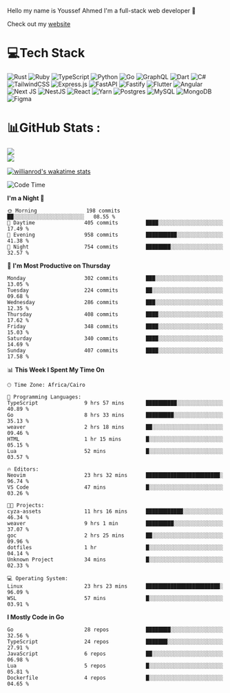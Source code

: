 Hello my name is Youssef Ahmed I'm a full-stack web developer 👋

Check out my [website](https://youssefahmed.vercel.app)
 
# 💻Tech Stack

![Rust](https://img.shields.io/badge/rust-%23000000.svg?style=for-the-badge&logo=rust&logoColor=white) ![Ruby](https://img.shields.io/badge/ruby-%23CC342D.svg?style=for-the-badge&logo=ruby&logoColor=white) ![TypeScript](https://img.shields.io/badge/typescript-%23007ACC.svg?style=for-the-badge&logo=typescript&logoColor=white) ![Python](https://img.shields.io/badge/python-3670A0?style=for-the-badge&logo=python&logoColor=ffdd54) ![Go](https://img.shields.io/badge/go-%2300ADD8.svg?style=for-the-badge&logo=go&logoColor=white) ![GraphQL](https://img.shields.io/badge/-GraphQL-E10098?style=for-the-badge&logo=graphql&logoColor=white) ![Dart](https://img.shields.io/badge/dart-%230175C2.svg?style=for-the-badge&logo=dart&logoColor=white) ![C#](https://img.shields.io/badge/c%23-%23239120.svg?style=for-the-badge&logo=c-sharp&logoColor=white) ![TailwindCSS](https://img.shields.io/badge/tailwindcss-%2338B2AC.svg?style=for-the-badge&logo=tailwind-css&logoColor=white) ![Express.js](https://img.shields.io/badge/express.js-%23404d59.svg?style=for-the-badge&logo=express&logoColor=%2361DAFB) ![FastAPI](https://img.shields.io/badge/FastAPI-005571?style=for-the-badge&logo=fastapi) ![Fastify](https://img.shields.io/badge/fastify-%23000000.svg?style=for-the-badge&logo=fastify&logoColor=white) ![Flutter](https://img.shields.io/badge/Flutter-%2302569B.svg?style=for-the-badge&logo=Flutter&logoColor=white) ![Angular](https://img.shields.io/badge/angular-%23DD0031.svg?style=for-the-badge&logo=angular&logoColor=white) ![Next JS](https://img.shields.io/badge/Next-black?style=for-the-badge&logo=next.js&logoColor=white) ![NestJS](https://img.shields.io/badge/nestjs-%23E0234E.svg?style=for-the-badge&logo=nestjs&logoColor=white) ![React](https://img.shields.io/badge/react-%2320232a.svg?style=for-the-badge&logo=react&logoColor=%2361DAFB) ![Yarn](https://img.shields.io/badge/yarn-%232C8EBB.svg?style=for-the-badge&logo=yarn&logoColor=white) ![Postgres](https://img.shields.io/badge/postgres-%23316192.svg?style=for-the-badge&logo=postgresql&logoColor=white) ![MySQL](https://img.shields.io/badge/mysql-%2300f.svg?style=for-the-badge&logo=mysql&logoColor=white) ![MongoDB](https://img.shields.io/badge/MongoDB-%234ea94b.svg?style=for-the-badge&logo=mongodb&logoColor=white)     ![Figma](https://img.shields.io/badge/figma-%23F24E1E.svg?style=for-the-badge&logo=figma&logoColor=white)

# 📊GitHub Stats :

![](https://github-readme-stats.vercel.app/api?username=joetifa2003&theme=tokyonight&hide_border=false&include_all_commits=false&count_private=false)<br/>
![](https://github-readme-streak-stats.herokuapp.com/?user=joetifa2003&theme=tokyonight&hide_border=false)<br/>

[![willianrod's wakatime stats](https://github-readme-stats.vercel.app/api/wakatime?username=joetifa2003&layout=compact)](https://github.com/anuraghazra/github-readme-stats)
<!--START_SECTION:waka-->
![Code Time](http://img.shields.io/badge/Code%20Time-3%2C982%20hrs%2043%20mins-blue)

**I'm a Night 🦉** 

```text
🌞 Morning                198 commits         ██░░░░░░░░░░░░░░░░░░░░░░░   08.55 % 
🌆 Daytime                405 commits         ████░░░░░░░░░░░░░░░░░░░░░   17.49 % 
🌃 Evening                958 commits         ██████████░░░░░░░░░░░░░░░   41.38 % 
🌙 Night                  754 commits         ████████░░░░░░░░░░░░░░░░░   32.57 % 
```
📅 **I'm Most Productive on Thursday** 

```text
Monday                   302 commits         ███░░░░░░░░░░░░░░░░░░░░░░   13.05 % 
Tuesday                  224 commits         ██░░░░░░░░░░░░░░░░░░░░░░░   09.68 % 
Wednesday                286 commits         ███░░░░░░░░░░░░░░░░░░░░░░   12.35 % 
Thursday                 408 commits         ████░░░░░░░░░░░░░░░░░░░░░   17.62 % 
Friday                   348 commits         ████░░░░░░░░░░░░░░░░░░░░░   15.03 % 
Saturday                 340 commits         ████░░░░░░░░░░░░░░░░░░░░░   14.69 % 
Sunday                   407 commits         ████░░░░░░░░░░░░░░░░░░░░░   17.58 % 
```


📊 **This Week I Spent My Time On** 

```text
🕑︎ Time Zone: Africa/Cairo

💬 Programming Languages: 
TypeScript               9 hrs 57 mins       ██████████░░░░░░░░░░░░░░░   40.89 % 
Go                       8 hrs 33 mins       █████████░░░░░░░░░░░░░░░░   35.13 % 
weaver                   2 hrs 18 mins       ██░░░░░░░░░░░░░░░░░░░░░░░   09.46 % 
HTML                     1 hr 15 mins        █░░░░░░░░░░░░░░░░░░░░░░░░   05.15 % 
Lua                      52 mins             █░░░░░░░░░░░░░░░░░░░░░░░░   03.57 % 

🔥 Editors: 
Neovim                   23 hrs 32 mins      ████████████████████████░   96.74 % 
VS Code                  47 mins             █░░░░░░░░░░░░░░░░░░░░░░░░   03.26 % 

🐱‍💻 Projects: 
cyza-assets              11 hrs 16 mins      ████████████░░░░░░░░░░░░░   46.34 % 
weaver                   9 hrs 1 min         █████████░░░░░░░░░░░░░░░░   37.07 % 
goc                      2 hrs 25 mins       ██░░░░░░░░░░░░░░░░░░░░░░░   09.96 % 
dotfiles                 1 hr                █░░░░░░░░░░░░░░░░░░░░░░░░   04.14 % 
Unknown Project          34 mins             █░░░░░░░░░░░░░░░░░░░░░░░░   02.33 % 

💻 Operating System: 
Linux                    23 hrs 23 mins      ████████████████████████░   96.09 % 
WSL                      57 mins             █░░░░░░░░░░░░░░░░░░░░░░░░   03.91 % 
```

**I Mostly Code in Go** 

```text
Go                       28 repos            ████████░░░░░░░░░░░░░░░░░   32.56 % 
TypeScript               24 repos            ███████░░░░░░░░░░░░░░░░░░   27.91 % 
JavaScript               6 repos             ██░░░░░░░░░░░░░░░░░░░░░░░   06.98 % 
Lua                      5 repos             █░░░░░░░░░░░░░░░░░░░░░░░░   05.81 % 
Dockerfile               4 repos             █░░░░░░░░░░░░░░░░░░░░░░░░   04.65 % 
```




<!--END_SECTION:waka-->

